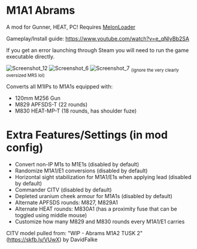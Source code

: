 # M1A1 Abrams
A mod for Gunner, HEAT, PC! Requires [MelonLoader](https://github.com/LavaGang/MelonLoader/)

Gameplay/Install guide: https://www.youtube.com/watch?v=e_qNIyBb2SA

If you get an error launching through Steam you will need to run the game executable directly.

![Screenshot_12](https://github.com/thebeninator/M1A1Abrams/assets/89621837/1cac7672-1bf0-41ec-abaa-3a864b714daa)
![Screenshot_6](https://github.com/thebeninator/M1A1Abrams/assets/89621837/354d28e0-fa3d-49b2-89f4-368860f66dc9)
![Screenshot_7](https://github.com/thebeninator/M1A1Abrams/assets/89621837/1179f3f1-416f-4751-bd2b-4181dac90456)
<sub>(ignore the very clearly oversized MRS lol)</sub>



<p>
Converts all M1IPs to M1A1s equipped with: 
	<ul>
	<li>120mm M256 Gun</li>
	<li>M829 APFSDS-T (22 rounds)</li>
    	<li>M830 HEAT-MP-T (18 rounds, has shoulder fuze)</li>
 	</ul>
</p>

# Extra Features/Settings (in mod config)
<p>
	<ul> 
		<li>Convert non-IP M1s to M1E1s (disabled by default)</li>
		<li>Randomize M1A1/E1 conversions (disabled by default) </li>
 		<li>Horizontal sight stabilization for M1A1/E1s when applying lead (disabled by default)</li>
		<li>Commander CITV (disabled by default)</li>
		<li>Depleted uranium cheek armour for M1A1s (disabled by default)</li>
		<li>Alternate APFSDS rounds: M827, M829A1</li>
		<li>Alternate HEAT rounds: M830A1 (has a proximity fuse that can be toggled using middle mouse)</li>
		<li>Customize how many M829 and M830 rounds every M1A1/E1 carries</li>
	</ul>
</p>

CITV model pulled from: "WIP - Abrams M1A2 TUSK 2" (https://skfb.ly/VUwX) by DavidFalke
